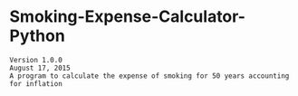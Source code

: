 # Smoking-Expense-Calculator-Python
    Version 1.0.0
    August 17, 2015
    A program to calculate the expense of smoking for 50 years accounting for inflation
